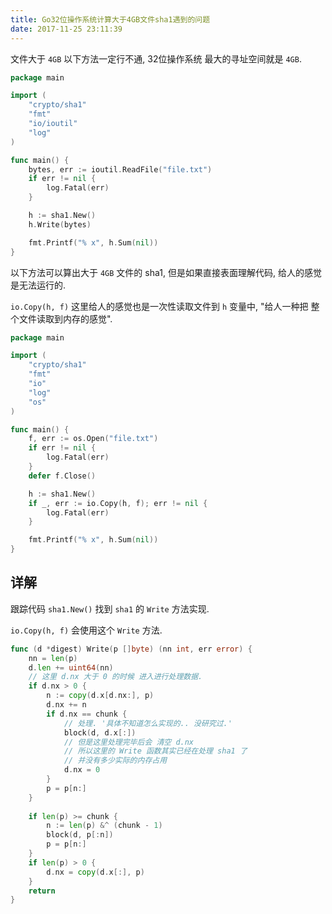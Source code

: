 ```yaml
---
title: Go32位操作系统计算大于4GB文件sha1遇到的问题
date: 2017-11-25 23:11:39
---
```



文件大于 `4GB` 以下方法一定行不通, 32位操作系统 最大的寻址空间就是 `4GB`.

```go
package main

import (
	"crypto/sha1"
	"fmt"
	"io/ioutil"
	"log"
)

func main() {
	bytes, err := ioutil.ReadFile("file.txt")
	if err != nil {
		log.Fatal(err)
	}

	h := sha1.New()
	h.Write(bytes)

	fmt.Printf("% x", h.Sum(nil))
}
```

以下方法可以算出大于 `4GB` 文件的 sha1, 但是如果直接表面理解代码, 给人的感觉是无法运行的.

`io.Copy(h, f)` 这里给人的感觉也是一次性读取文件到 `h` 变量中, "给人一种把 整个文件读取到内存的感觉". 

```go
package main

import (
	"crypto/sha1"
	"fmt"
	"io"
	"log"
	"os"
)

func main() {
	f, err := os.Open("file.txt")
	if err != nil {
		log.Fatal(err)
	}
	defer f.Close()

	h := sha1.New()
	if _, err := io.Copy(h, f); err != nil {
		log.Fatal(err)
	}

	fmt.Printf("% x", h.Sum(nil))
}
```


## 详解

跟踪代码 `sha1.New()` 找到  `sha1` 的 `Write` 方法实现.

`io.Copy(h, f)` 会使用这个  `Write` 方法.

```go
func (d *digest) Write(p []byte) (nn int, err error) {
	nn = len(p)
    d.len += uint64(nn)
    // 这里 d.nx 大于 0 的时候 进入进行处理数据.
	if d.nx > 0 {
		n := copy(d.x[d.nx:], p)
		d.nx += n
		if d.nx == chunk {
            // 处理. '具体不知道怎么实现的.. 没研究过.'
            block(d, d.x[:])
            // 但是这里处理完毕后会 清空 d.nx
            // 所以这里的 Write 函数其实已经在处理 sha1 了 
            // 并没有多少实际的内存占用
			d.nx = 0
		}
		p = p[n:]
    }
    
	if len(p) >= chunk {
		n := len(p) &^ (chunk - 1)
		block(d, p[:n])
		p = p[n:]
	}
	if len(p) > 0 {
		d.nx = copy(d.x[:], p)
	}
	return
}
```


